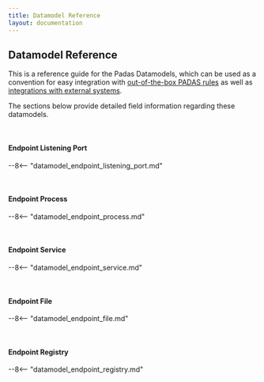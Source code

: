 ```yaml
---
title: Datamodel Reference
layout: documentation
---
```

## Datamodel Reference
This is a reference guide for the Padas Datamodels, which can be used as a convention for easy integration with [out-of-the-box PADAS rules](/assets/config/padasRules_sample.json) as well as [integrations with external systems](admin-guide.md#integrate-to-external-systems).

The sections below provide detailed field information regarding these datamodels.

<br>

#### Endpoint Listening Port

--8<-- "datamodel_endpoint_listening_port.md"

<br>

#### Endpoint Process

--8<-- "datamodel_endpoint_process.md"

<br>

#### Endpoint Service

--8<-- "datamodel_endpoint_service.md"

<br>

#### Endpoint File

--8<-- "datamodel_endpoint_file.md"

<br>

#### Endpoint Registry

--8<-- "datamodel_endpoint_registry.md"

<br>
